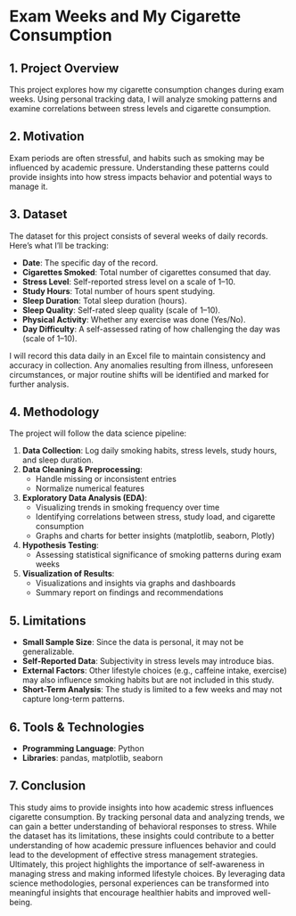 # Exam Weeks and My Cigarette Consumption


## **1. Project Overview**

This project explores how my cigarette consumption changes during exam weeks. Using personal tracking data, I will analyze smoking patterns and examine correlations between stress levels and cigarette consumption.

## **2. Motivation**

Exam periods are often stressful, and habits such as smoking may be influenced by academic pressure. Understanding these patterns could provide insights into how stress impacts behavior and potential ways to manage it.

## **3. Dataset**

The dataset for this project consists of several weeks of daily records. Here’s what I’ll be tracking:

- **Date**: The specific day of the record.
- **Cigarettes Smoked**: Total number of cigarettes consumed that day.
- **Stress Level**: Self-reported stress level on a scale of 1–10.
- **Study Hours**: Total number of hours spent studying.
- **Sleep Duration**: Total sleep duration (hours).
- **Sleep Quality**: Self-rated sleep quality (scale of 1–10).
- **Physical Activity**: Whether any exercise was done (Yes/No).
- **Day Difficulty**: A self-assessed rating of how challenging the day was (scale of 1–10).

I will record this data daily in an Excel file to maintain consistency and accuracy in collection. Any anomalies resulting from illness, unforeseen circumstances, or major routine shifts will be identified and marked for further analysis.

## **4. Methodology**

The project will follow the data science pipeline:

1. **Data Collection**: Log daily smoking habits, stress levels, study hours, and sleep duration.
2. **Data Cleaning & Preprocessing**:
   - Handle missing or inconsistent entries
   - Normalize numerical features
3. **Exploratory Data Analysis (EDA)**:
   - Visualizing trends in smoking frequency over time
   - Identifying correlations between stress, study load, and cigarette consumption
   - Graphs and charts for better insights (matplotlib, seaborn, Plotly)
4. **Hypothesis Testing**:
   - Assessing statistical significance of smoking patterns during exam weeks
5. **Visualization of Results**:
   - Visualizations and insights via graphs and dashboards
   - Summary report on findings and recommendations


## **5. Limitations**
- **Small Sample Size**: Since the data is personal, it may not be generalizable.
- **Self-Reported Data**: Subjectivity in stress levels may introduce bias.
- **External Factors**: Other lifestyle choices (e.g., caffeine intake, exercise) may also influence smoking habits but are not included in this study.
- **Short-Term Analysis**: The study is limited to a few weeks and may not capture long-term patterns.


## **6. Tools & Technologies**

- **Programming Language**: Python
- **Libraries**: pandas, matplotlib, seaborn


## **7. Conclusion**
This study aims to provide insights into how academic stress influences cigarette consumption. By tracking personal data and analyzing trends, we can gain a better understanding of behavioral responses to stress. While the dataset has its limitations, these insights could contribute to a better understanding of how academic pressure influences behavior and could lead to the development of effective stress management strategies. Ultimately, this project highlights the importance of self-awareness in managing stress and making informed lifestyle choices. By leveraging data science methodologies, personal experiences can be transformed into meaningful insights that encourage healthier habits and improved well-being. 


